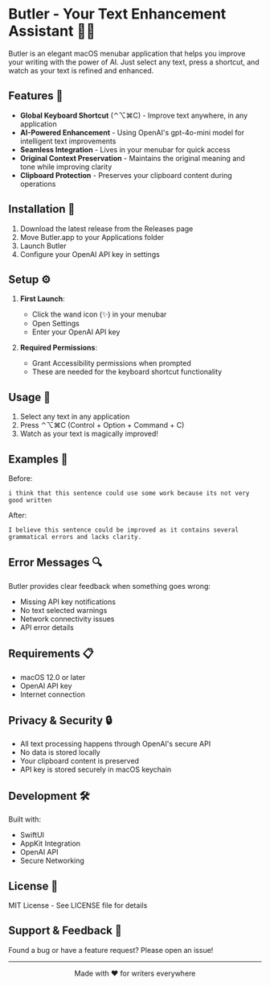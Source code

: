 # Butler - Your Text Enhancement Assistant 🎩✨

Butler is an elegant macOS menubar application that helps you improve your writing with the power of AI. Just select any text, press a shortcut, and watch as your text is refined and enhanced.

## Features 🌟

- **Global Keyboard Shortcut** (⌃⌥⌘C) - Improve text anywhere, in any application
- **AI-Powered Enhancement** - Using OpenAI's gpt-4o-mini model for intelligent text improvements
- **Seamless Integration** - Lives in your menubar for quick access
- **Original Context Preservation** - Maintains the original meaning and tone while improving clarity
- **Clipboard Protection** - Preserves your clipboard content during operations

## Installation 🚀

1. Download the latest release from the Releases page
2. Move Butler.app to your Applications folder
3. Launch Butler
4. Configure your OpenAI API key in settings

## Setup ⚙️

1. **First Launch**:
   - Click the wand icon (✨) in your menubar
   - Open Settings
   - Enter your OpenAI API key

2. **Required Permissions**:
   - Grant Accessibility permissions when prompted
   - These are needed for the keyboard shortcut functionality

## Usage 📝

1. Select any text in any application
2. Press ⌃⌥⌘C (Control + Option + Command + C)
3. Watch as your text is magically improved!

## Examples 🎯

Before:
```
i think that this sentence could use some work because its not very good written
```

After:
```
I believe this sentence could be improved as it contains several grammatical errors and lacks clarity.
```

## Error Messages 🔍

Butler provides clear feedback when something goes wrong:
- Missing API key notifications
- No text selected warnings
- Network connectivity issues
- API error details

## Requirements 📋

- macOS 12.0 or later
- OpenAI API key
- Internet connection

## Privacy & Security 🔒

- All text processing happens through OpenAI's secure API
- No data is stored locally
- Your clipboard content is preserved
- API key is stored securely in macOS keychain

## Development 🛠️

Built with:
- SwiftUI
- AppKit Integration
- OpenAI API
- Secure Networking

## License 📄

MIT License - See LICENSE file for details

## Support & Feedback 💭

Found a bug or have a feature request? Please open an issue!

---

<p align="center">Made with ❤️ for writers everywhere</p>
